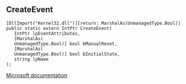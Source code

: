 ## CreateEvent

```
[DllImport("Kernel32.dll")][return: MarshalAs(UnmanagedType.Bool)]
public static extern IntPtr CreateEvent(
   IntPtr lpEventAttributes,
   [MarshalAs(
   UnmanagedType.Bool)] bool bManualReset,
   [MarshalAs(
   UnmanagedType.Bool)] bool bInitialState,
   string lpName
);
```

[Microsoft documentation](https://docs.microsoft.com/en-us/windows/win32/api/synchapi/nf-synchapi-createeventw)
